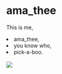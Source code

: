 
# ama_thee
<!DOCTYPE html>
<html lang="en">
<head>
  <meta charset="UTF-8">
  <title> hello, this is... </title>
  <meta http-equiv="X-UA-Compatible" content="IE=edge,chrome=1" />
  <meta name="description" content="Description">
  <meta name="viewport" content="width=device-width, user-scalable=no, initial-scale=1.0, maximum-scale=1.0, minimum-scale=1.0">
  <link rel="icon" type="image/png" href="images/favicon.png">
  <link rel="stylesheet" href="https://cdn.jsdelivr.net/npm/docsify-themeable@0/dist/css/theme-simple.css"></head>
<body>
  <div align= "text">
<p>This is me, <br>
  <li> ama_thee, </li>
<li>you know who, </li>
  <li> pick-a-boo. </li> 
<br>
<div a><img src="thisisamatheedesign_1_original.png"></a> </div>
</p>

</div>
</body>
</html>

